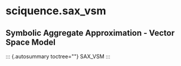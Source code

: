 sciquence.sax\_vsm
==================

Symbolic Aggregate Approximation - Vector Space Model
-----------------------------------------------------

::: {.autosummary toctree=""}
SAX\_VSM
:::
